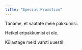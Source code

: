 ```yaml
---
title: "Special Promotion"
---
```


<div class="rules_container">
    <!-- <div class="rules_content">
        <img src="images/promotion.png" alt="promotion">
    </div> -->
    <div class="no_promotion">
        <p>Täname, et vaatate meie pakkumisi.</p>
        <p>Hetkel eripakkumisi ei ole.</p>
        <p>Külastage meid varsti uuesti!</p>
    </div>
</div>